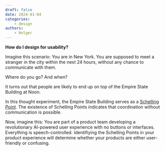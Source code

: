 ```yaml
---
draft: false
date: 2024-01-04
categories:
    - design
authors:
    - Holger
---
```


**How do I design for usability?**

Imagine this scenario: You are in New York. You are supposed to meet a stranger in the city within the next 24 hours, without any chance to communicate with them. 

Where do you go? And when?

It turns out that people are likely to end up on top of the Empire State Building at Noon.

In this thought experiment, the Empire State Building serves as a [Schelling Point](https://www.youtube.com/watch?v=BtW-Ds-artA). The existence of Schelling Points indicates that coordination without communication is possible.

Now, imagine this: You are part of a product team developing a revolutionary AI-powered user experience with no buttons or interfaces. Everything is speech-controlled. Identifiying the Schelling Points in your product experience will determine whether your products are either user-friendly or confusing.